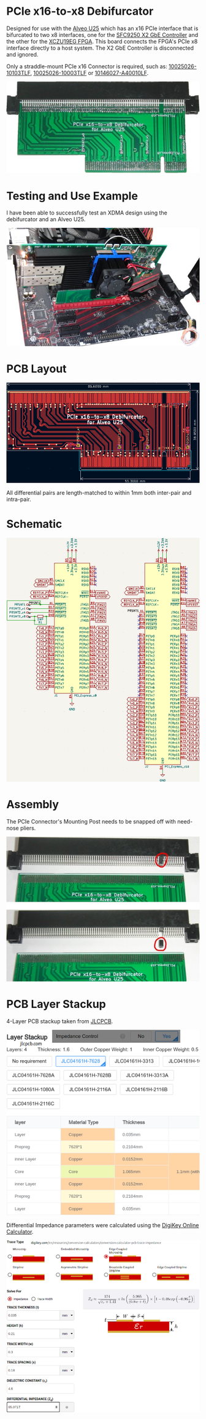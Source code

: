 # PCIe x16-to-x8 Debifurcator

Designed for use with the [Alveo U25](https://www.xilinx.com/products/boards-and-kits/alveo/u25.html) which has an x16 PCIe interface that is bifurcated to two x8 interfaces, one for the [SFC9250 X2 GbE Controller](https://www.xilinx.com/products/boards-and-kits/x2-series.html) and the other for the [XCZU19EG FPGA](https://www.xilinx.com/products/silicon-devices/soc/zynq-ultrascale-mpsoc.html#eg). This board connects the FPGA's PCIe x8 interface directly to a host system. The X2 GbE Controller is disconnected and ignored.

Only a straddle-mount PCIe x16 Connector is required, such as: [10025026-10103TLF](https://www.trustedparts.com/en/search/10025026-10103TLF), [10025026-10003TLF](https://www.trustedparts.com/en/search/10025026-10003TLF) or [10146027-A40010LF](https://www.trustedparts.com/en/search/10146027-A40010LF).

![PCIe x16-to-x8 Debifurcator for Alveo U25](img/PCIe_x16-to-x8_Debifurcator_for_Alveo_U25.jpg)


# Testing and Use Example

I have been able to successfully test an XDMA design using the debifurcator and an Alveo U25.

![PCIe x16-to-x8 Debifurcator with Alveo U25 In-System](img/Alveo_U25_System.jpg)


# PCB Layout

![PCIe x16-to-x8 Debifurcator PCB Layout](img/PCIe_x16-to-x8_Debifurcator_PCB_Layout.png)

All differential pairs are length-matched to within 1mm both inter-pair and intra-pair.


# Schematic

![PCIe x16-to-x8 Debifurcator Schematic](img/PCIe_x16-to-x8_Debifurcator_Schematic.png)


# Assembly

The PCIe Connector's Mounting Post needs to be snapped off with need-nose pliers.

![Snap Off PCIe Connector Mounting Post](img/Snap_Off_PCIe_Connector_Mounting_Post.jpg)


# PCB Layer Stackup

4-Layer PCB stackup taken from [JLCPCB](https://jlcpcb.com/capabilities/pcb-capabilities).

![PCB Layer Stackup](img/Layer_Stackup.png)

Differential Impedance parameters were calculated using the [DigiKey Online Calculator](https://www.digikey.com/en/resources/conversion-calculators/conversion-calculator-pcb-trace-impedance).

![PCB Differential Impedance Calculation](img/PCB_Impedance_0.30mm_0.18mm_on_0.21mm_7628.png)

